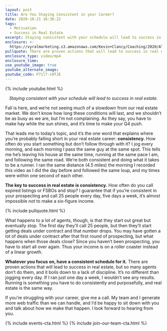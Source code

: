 ```yaml
---
layout: post
title: Are You Staying Consistent in your Career?
date: 2020-10-21 16:36:22
tags:
  - Motivation
  - Success in Real Estate
excerpt: Staying consistent with your schedule will lead to success in real estate.
enclosure: >-
  https://vyralmarketing.s3.amazonaws.com/Kevin+Clancy/Coaching/2020/Albany+Real+Estate+Agent-+Consistency.mp4
pullquote: There are proven actions that will lead to success in real estate.
enclosure_type: video/mp4
enclosure_time:
use_youtube_image: true
youtube_alternate_image:
youtube_code: P71l7-cHTJE
---
```


{% include youtube.html %}

<p style="text-align: center;"><em>Staying consistent with your schedule will lead to success in real estate.</em></p>

Fall is here, and we’re not seeing much of a slowdown from our real estate market. We don’t know how long these conditions will last, and we shouldn’t be as busy as we are, but I’m not complaining. As they say, you have to make hay while the sun shines, and it’s time to make your Q4 push.&nbsp;

That leads me to today’s topic, and it’s the one word that explains where you’re probably falling short in your real estate career: **consistency.** How often do you start something but don’t follow through with it? I jog every morning, and each morning I pass the same guy at the same spot. This tells me he’s leaving his house at the same time, running at the same pace I am, and following the same road. We’re both consistent and doing what it takes to be a runner. I ran the same distance (4.5 miles) the morning I recorded this video as I did the day before and followed the same loup, and my times were within one second of each other.&nbsp;

**The key to success in real estate is consistency.** How often do you call expired listings or FSBOs and stop? I guarantee that if you’re consistent in your prospecting and call 25 people every day, five days a week, it’s almost impossible *not* to make a six-figure income.

{% include pullquote.html %}

What happens to a lot of agents, though, is that they start out great but eventually stop. The first day they’ll call 25 people, but then they’ll start getting deals under contract and that number drops. You may have gotten a lot of deals under contract after that first round of prospecting, but what happens when those deals close? Since you haven’t been prospecting, you have to start all over again. Thus your income is on a roller coaster instead of a linear growth.&nbsp;

**Whatever you focus on, have a consistent schedule for it.** There are proven actions that will lead to success in real estate, but so many agents don’t do them, and it boils down to a lack of discipline. It’s no different than jogging every day. If I ran just one day a week, I wouldn’t see any results. Running is something you have to do consistently and purposefully, and real estate is the same way.&nbsp;

If you’re struggling with your career, give me a call. My team and I generate more web traffic than we can handle, and I’d be happy to sit down with you and talk about how we make that happen. I look forward to hearing from you.

{% include events-cta.html %} {% include join-our-team-cta.html %}